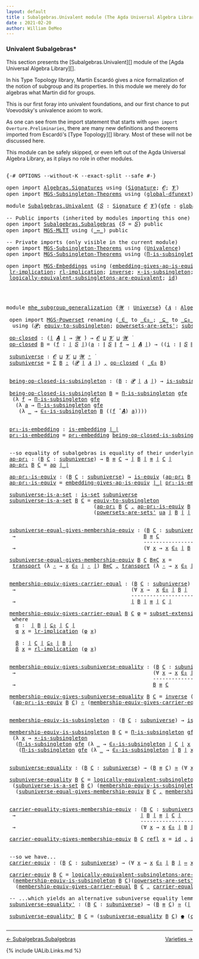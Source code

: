 ```yaml
---
layout: default
title : Subalgebras.Univalent module (The Agda Universal Algebra Library)
date : 2021-02-20
author: William DeMeo
---
```


### <a id="univalent-subalgebras">Univalent Subalgebras*</a>

This section presents the [Subalgebras.Univalent][] module of the [Agda Universal Algebra Library][].

In his Type Topology library, Martín Escardó gives a nice formalization of the notion of subgroup and its properties.  In this module we merely do for algebras what Martin did for groups.


This is our first foray into univalent foundations, and our first chance to put Voevodsky's univalence axiom to work.

As one can see from the import statement that starts with `open import Overture.Preliminaries`, there are many new definitions and theorems imported from Escardó's [Type Topology][] library.  Most of these will not be discussed here.

This module can be safely skipped, or even left out of the Agda Universal Algebra Library, as it plays no role in other modules.


<pre class="Agda">

<a id="994" class="Symbol">{-#</a> <a id="998" class="Keyword">OPTIONS</a> <a id="1006" class="Pragma">--without-K</a> <a id="1018" class="Pragma">--exact-split</a> <a id="1032" class="Pragma">--safe</a> <a id="1039" class="Symbol">#-}</a>

<a id="1044" class="Keyword">open</a> <a id="1049" class="Keyword">import</a> <a id="1056" href="Algebras.Signatures.html" class="Module">Algebras.Signatures</a> <a id="1076" class="Keyword">using</a> <a id="1082" class="Symbol">(</a><a id="1083" href="Algebras.Signatures.html#1238" class="Function">Signature</a><a id="1092" class="Symbol">;</a> <a id="1094" href="Overture.Preliminaries.html#8157" class="Generalizable">𝓞</a><a id="1095" class="Symbol">;</a> <a id="1097" href="Universes.html#262" class="Generalizable">𝓥</a><a id="1098" class="Symbol">)</a>
<a id="1100" class="Keyword">open</a> <a id="1105" class="Keyword">import</a> <a id="1112" href="MGS-Subsingleton-Theorems.html" class="Module">MGS-Subsingleton-Theorems</a> <a id="1138" class="Keyword">using</a> <a id="1144" class="Symbol">(</a><a id="1145" href="MGS-Subsingleton-Theorems.html#3468" class="Function">global-dfunext</a><a id="1159" class="Symbol">)</a>

<a id="1162" class="Keyword">module</a> <a id="1169" href="Subalgebras.Univalent.html" class="Module">Subalgebras.Univalent</a> <a id="1191" class="Symbol">{</a><a id="1192" href="Subalgebras.Univalent.html#1192" class="Bound">𝑆</a> <a id="1194" class="Symbol">:</a> <a id="1196" href="Algebras.Signatures.html#1238" class="Function">Signature</a> <a id="1206" href="Overture.Preliminaries.html#8157" class="Generalizable">𝓞</a> <a id="1208" href="Universes.html#262" class="Generalizable">𝓥</a><a id="1209" class="Symbol">}{</a><a id="1211" href="Subalgebras.Univalent.html#1211" class="Bound">gfe</a> <a id="1215" class="Symbol">:</a> <a id="1217" href="MGS-Subsingleton-Theorems.html#3468" class="Function">global-dfunext</a><a id="1231" class="Symbol">}</a> <a id="1233" class="Keyword">where</a>

<a id="1240" class="Comment">-- Public imports (inherited by modules importing this one)</a>
<a id="1300" class="Keyword">open</a> <a id="1305" class="Keyword">import</a> <a id="1312" href="Subalgebras.Subalgebras.html" class="Module">Subalgebras.Subalgebras</a> <a id="1336" class="Symbol">{</a><a id="1337" class="Argument">𝑆</a> <a id="1339" class="Symbol">=</a> <a id="1341" href="Subalgebras.Univalent.html#1192" class="Bound">𝑆</a><a id="1342" class="Symbol">}</a> <a id="1344" class="Keyword">public</a>
<a id="1351" class="Keyword">open</a> <a id="1356" class="Keyword">import</a> <a id="1363" href="MGS-MLTT.html" class="Module">MGS-MLTT</a> <a id="1372" class="Keyword">using</a> <a id="1378" class="Symbol">(</a><a id="1379" href="MGS-MLTT.html#7080" class="Function Operator">_⇔_</a><a id="1382" class="Symbol">)</a> <a id="1384" class="Keyword">public</a>

<a id="1392" class="Comment">-- Private imports (only visible in the current module)</a>
<a id="1448" class="Keyword">open</a> <a id="1453" class="Keyword">import</a> <a id="1460" href="MGS-Subsingleton-Theorems.html" class="Module">MGS-Subsingleton-Theorems</a> <a id="1486" class="Keyword">using</a> <a id="1492" class="Symbol">(</a><a id="1493" href="MGS-Subsingleton-Theorems.html#2964" class="Function">Univalence</a><a id="1503" class="Symbol">)</a>
<a id="1505" class="Keyword">open</a> <a id="1510" class="Keyword">import</a> <a id="1517" href="MGS-Subsingleton-Theorems.html" class="Module">MGS-Subsingleton-Theorems</a> <a id="1543" class="Keyword">using</a> <a id="1549" class="Symbol">(</a><a id="1550" href="MGS-Subsingleton-Theorems.html#393" class="Function">Π-is-subsingleton</a><a id="1567" class="Symbol">)</a>

<a id="1570" class="Keyword">open</a> <a id="1575" class="Keyword">import</a> <a id="1582" href="MGS-Embeddings.html" class="Module">MGS-Embeddings</a> <a id="1597" class="Keyword">using</a> <a id="1603" class="Symbol">(</a><a id="1604" href="MGS-Embeddings.html#3808" class="Function">embedding-gives-ap-is-equiv</a><a id="1631" class="Symbol">;</a> <a id="1633" href="MGS-Embeddings.html#1089" class="Function">pr₁-embedding</a><a id="1646" class="Symbol">;</a>
 <a id="1649" href="MGS-MLTT.html#7133" class="Function">lr-implication</a><a id="1663" class="Symbol">;</a> <a id="1665" href="MGS-MLTT.html#7214" class="Function">rl-implication</a><a id="1679" class="Symbol">;</a> <a id="1681" href="MGS-Equivalences.html#979" class="Function">inverse</a><a id="1688" class="Symbol">;</a> <a id="1690" href="MGS-Solved-Exercises.html#6381" class="Function">×-is-subsingleton</a><a id="1707" class="Symbol">;</a> <a id="1709" href="MGS-Equivalences.html#5035" class="Function Operator">_≃_</a><a id="1712" class="Symbol">;</a> <a id="1714" href="MGS-Equivalences.html#6164" class="Function Operator">_●_</a><a id="1717" class="Symbol">;</a>
 <a id="1720" href="MGS-Solved-Exercises.html#5136" class="Function">logically-equivalent-subsingletons-are-equivalent</a><a id="1769" class="Symbol">;</a> <a id="1771" href="MGS-MLTT.html#3744" class="Function">id</a><a id="1773" class="Symbol">)</a>




<a id="1779" class="Keyword">module</a> <a id="mhe_subgroup_generalization"></a><a id="1786" href="Subalgebras.Univalent.html#1786" class="Module Operator">mhe_subgroup_generalization</a> <a id="1814" class="Symbol">{</a><a id="1815" href="Subalgebras.Univalent.html#1815" class="Bound">𝓦</a> <a id="1817" class="Symbol">:</a> <a id="1819" href="Universes.html#205" class="Function">Universe</a><a id="1827" class="Symbol">}</a> <a id="1829" class="Symbol">{</a><a id="1830" href="Subalgebras.Univalent.html#1830" class="Bound">𝑨</a> <a id="1832" class="Symbol">:</a> <a id="1834" href="Algebras.Algebras.html#844" class="Function">Algebra</a> <a id="1842" href="Subalgebras.Univalent.html#1815" class="Bound">𝓦</a> <a id="1844" href="Subalgebras.Univalent.html#1192" class="Bound">𝑆</a><a id="1845" class="Symbol">}</a> <a id="1847" class="Symbol">(</a><a id="1848" href="Subalgebras.Univalent.html#1848" class="Bound">ua</a> <a id="1851" class="Symbol">:</a> <a id="1853" href="MGS-Subsingleton-Theorems.html#2964" class="Function">Univalence</a><a id="1863" class="Symbol">)</a> <a id="1865" class="Keyword">where</a>

 <a id="1873" class="Keyword">open</a> <a id="1878" class="Keyword">import</a> <a id="1885" href="MGS-Powerset.html" class="Module">MGS-Powerset</a> <a id="1898" class="Keyword">renaming</a> <a id="1907" class="Symbol">(</a><a id="1908" href="MGS-Powerset.html#4924" class="Function Operator">_∈_</a> <a id="1912" class="Symbol">to</a> <a id="_∈_"></a><a id="1915" href="Subalgebras.Univalent.html#1915" class="Function Operator">_∈₀_</a><a id="1919" class="Symbol">;</a> <a id="1921" href="MGS-Powerset.html#4976" class="Function Operator">_⊆_</a> <a id="1925" class="Symbol">to</a> <a id="_⊆_"></a><a id="1928" href="Subalgebras.Univalent.html#1928" class="Function Operator">_⊆₀_</a><a id="1932" class="Symbol">;</a> <a id="1934" href="MGS-Powerset.html#5040" class="Function">∈-is-subsingleton</a> <a id="1952" class="Symbol">to</a> <a id="∈-is-subsingleton"></a><a id="1955" href="Subalgebras.Univalent.html#1955" class="Function">∈₀-is-subsingleton</a><a id="1973" class="Symbol">)</a>
  <a id="1977" class="Keyword">using</a> <a id="1983" class="Symbol">(</a><a id="1984" href="MGS-Powerset.html#4551" class="Function">𝓟</a><a id="1985" class="Symbol">;</a> <a id="1987" href="MGS-Solved-Exercises.html#1652" class="Function">equiv-to-subsingleton</a><a id="2008" class="Symbol">;</a> <a id="2010" href="MGS-Powerset.html#4586" class="Function">powersets-are-sets&#39;</a><a id="2029" class="Symbol">;</a> <a id="2031" href="MGS-Powerset.html#6079" class="Function">subset-extensionality&#39;</a><a id="2053" class="Symbol">;</a> <a id="2055" href="MGS-Powerset.html#382" class="Function">propext</a><a id="2062" class="Symbol">;</a> <a id="2064" href="MGS-Powerset.html#2957" class="Function Operator">_holds</a><a id="2070" class="Symbol">;</a> <a id="2072" href="MGS-Powerset.html#2893" class="Function">Ω</a><a id="2073" class="Symbol">)</a>

 <a id="mhe_subgroup_generalization.op-closed"></a><a id="2077" href="Subalgebras.Univalent.html#2077" class="Function">op-closed</a> <a id="2087" class="Symbol">:</a> <a id="2089" class="Symbol">(</a><a id="2090" href="Overture.Preliminaries.html#13759" class="Function Operator">∣</a> <a id="2092" href="Subalgebras.Univalent.html#1830" class="Bound">𝑨</a> <a id="2094" href="Overture.Preliminaries.html#13759" class="Function Operator">∣</a> <a id="2096" class="Symbol">→</a> <a id="2098" href="Subalgebras.Univalent.html#1815" class="Bound">𝓦</a> <a id="2100" href="Universes.html#403" class="Function Operator">̇</a><a id="2101" class="Symbol">)</a> <a id="2103" class="Symbol">→</a> <a id="2105" href="Subalgebras.Univalent.html#1206" class="Bound">𝓞</a> <a id="2107" href="Agda.Primitive.html#636" class="Function Operator">⊔</a> <a id="2109" href="Subalgebras.Univalent.html#1208" class="Bound">𝓥</a> <a id="2111" href="Agda.Primitive.html#636" class="Function Operator">⊔</a> <a id="2113" href="Subalgebras.Univalent.html#1815" class="Bound">𝓦</a> <a id="2115" href="Universes.html#403" class="Function Operator">̇</a>
 <a id="2118" href="Subalgebras.Univalent.html#2077" class="Function">op-closed</a> <a id="2128" href="Subalgebras.Univalent.html#2128" class="Bound">B</a> <a id="2130" class="Symbol">=</a> <a id="2132" class="Symbol">(</a><a id="2133" href="Subalgebras.Univalent.html#2133" class="Bound">f</a> <a id="2135" class="Symbol">:</a> <a id="2137" href="Overture.Preliminaries.html#13759" class="Function Operator">∣</a> <a id="2139" href="Subalgebras.Univalent.html#1192" class="Bound">𝑆</a> <a id="2141" href="Overture.Preliminaries.html#13759" class="Function Operator">∣</a><a id="2142" class="Symbol">)(</a><a id="2144" href="Subalgebras.Univalent.html#2144" class="Bound">a</a> <a id="2146" class="Symbol">:</a> <a id="2148" href="Overture.Preliminaries.html#13811" class="Function Operator">∥</a> <a id="2150" href="Subalgebras.Univalent.html#1192" class="Bound">𝑆</a> <a id="2152" href="Overture.Preliminaries.html#13811" class="Function Operator">∥</a> <a id="2154" href="Subalgebras.Univalent.html#2133" class="Bound">f</a> <a id="2156" class="Symbol">→</a> <a id="2158" href="Overture.Preliminaries.html#13759" class="Function Operator">∣</a> <a id="2160" href="Subalgebras.Univalent.html#1830" class="Bound">𝑨</a> <a id="2162" href="Overture.Preliminaries.html#13759" class="Function Operator">∣</a><a id="2163" class="Symbol">)</a> <a id="2165" class="Symbol">→</a> <a id="2167" class="Symbol">((</a><a id="2169" href="Subalgebras.Univalent.html#2169" class="Bound">i</a> <a id="2171" class="Symbol">:</a> <a id="2173" href="Overture.Preliminaries.html#13811" class="Function Operator">∥</a> <a id="2175" href="Subalgebras.Univalent.html#1192" class="Bound">𝑆</a> <a id="2177" href="Overture.Preliminaries.html#13811" class="Function Operator">∥</a> <a id="2179" href="Subalgebras.Univalent.html#2133" class="Bound">f</a><a id="2180" class="Symbol">)</a> <a id="2182" class="Symbol">→</a> <a id="2184" href="Subalgebras.Univalent.html#2128" class="Bound">B</a> <a id="2186" class="Symbol">(</a><a id="2187" href="Subalgebras.Univalent.html#2144" class="Bound">a</a> <a id="2189" href="Subalgebras.Univalent.html#2169" class="Bound">i</a><a id="2190" class="Symbol">))</a> <a id="2193" class="Symbol">→</a> <a id="2195" href="Subalgebras.Univalent.html#2128" class="Bound">B</a> <a id="2197" class="Symbol">((</a><a id="2199" href="Subalgebras.Univalent.html#2133" class="Bound">f</a> <a id="2201" href="Algebras.Algebras.html#3080" class="Function Operator">̂</a> <a id="2203" href="Subalgebras.Univalent.html#1830" class="Bound">𝑨</a><a id="2204" class="Symbol">)</a> <a id="2206" href="Subalgebras.Univalent.html#2144" class="Bound">a</a><a id="2207" class="Symbol">)</a>

 <a id="mhe_subgroup_generalization.subuniverse"></a><a id="2211" href="Subalgebras.Univalent.html#2211" class="Function">subuniverse</a> <a id="2223" class="Symbol">:</a> <a id="2225" href="Subalgebras.Univalent.html#1206" class="Bound">𝓞</a> <a id="2227" href="Agda.Primitive.html#636" class="Function Operator">⊔</a> <a id="2229" href="Subalgebras.Univalent.html#1208" class="Bound">𝓥</a> <a id="2231" href="Agda.Primitive.html#636" class="Function Operator">⊔</a> <a id="2233" href="Subalgebras.Univalent.html#1815" class="Bound">𝓦</a> <a id="2235" href="Universes.html#181" class="Function Operator">⁺</a> <a id="2237" href="Universes.html#403" class="Function Operator">̇</a>
 <a id="2240" href="Subalgebras.Univalent.html#2211" class="Function">subuniverse</a> <a id="2252" class="Symbol">=</a> <a id="2254" href="MGS-MLTT.html#3074" class="Function">Σ</a> <a id="2256" href="Subalgebras.Univalent.html#2256" class="Bound">B</a> <a id="2258" href="MGS-MLTT.html#3074" class="Function">꞉</a> <a id="2260" class="Symbol">(</a><a id="2261" href="MGS-Powerset.html#4551" class="Function">𝓟</a> <a id="2263" href="Overture.Preliminaries.html#13759" class="Function Operator">∣</a> <a id="2265" href="Subalgebras.Univalent.html#1830" class="Bound">𝑨</a> <a id="2267" href="Overture.Preliminaries.html#13759" class="Function Operator">∣</a><a id="2268" class="Symbol">)</a> <a id="2270" href="MGS-MLTT.html#3074" class="Function">,</a> <a id="2272" href="Subalgebras.Univalent.html#2077" class="Function">op-closed</a> <a id="2282" class="Symbol">(</a> <a id="2284" href="Subalgebras.Univalent.html#1915" class="Function Operator">_∈₀</a> <a id="2288" href="Subalgebras.Univalent.html#2256" class="Bound">B</a><a id="2289" class="Symbol">)</a>


 <a id="mhe_subgroup_generalization.being-op-closed-is-subsingleton"></a><a id="2294" href="Subalgebras.Univalent.html#2294" class="Function">being-op-closed-is-subsingleton</a> <a id="2326" class="Symbol">:</a> <a id="2328" class="Symbol">(</a><a id="2329" href="Subalgebras.Univalent.html#2329" class="Bound">B</a> <a id="2331" class="Symbol">:</a> <a id="2333" href="MGS-Powerset.html#4551" class="Function">𝓟</a> <a id="2335" href="Overture.Preliminaries.html#13759" class="Function Operator">∣</a> <a id="2337" href="Subalgebras.Univalent.html#1830" class="Bound">𝑨</a> <a id="2339" href="Overture.Preliminaries.html#13759" class="Function Operator">∣</a><a id="2340" class="Symbol">)</a> <a id="2342" class="Symbol">→</a> <a id="2344" href="MGS-Basic-UF.html#743" class="Function">is-subsingleton</a> <a id="2360" class="Symbol">(</a><a id="2361" href="Subalgebras.Univalent.html#2077" class="Function">op-closed</a> <a id="2371" class="Symbol">(</a> <a id="2373" href="Subalgebras.Univalent.html#1915" class="Function Operator">_∈₀</a> <a id="2377" href="Subalgebras.Univalent.html#2329" class="Bound">B</a> <a id="2379" class="Symbol">))</a>

 <a id="2384" href="Subalgebras.Univalent.html#2294" class="Function">being-op-closed-is-subsingleton</a> <a id="2416" href="Subalgebras.Univalent.html#2416" class="Bound">B</a> <a id="2418" class="Symbol">=</a> <a id="2420" href="MGS-Subsingleton-Theorems.html#393" class="Function">Π-is-subsingleton</a> <a id="2438" href="Subalgebras.Univalent.html#1211" class="Bound">gfe</a>
  <a id="2444" class="Symbol">(λ</a> <a id="2447" href="Subalgebras.Univalent.html#2447" class="Bound">f</a> <a id="2449" class="Symbol">→</a> <a id="2451" href="MGS-Subsingleton-Theorems.html#393" class="Function">Π-is-subsingleton</a> <a id="2469" href="Subalgebras.Univalent.html#1211" class="Bound">gfe</a>
   <a id="2476" class="Symbol">(λ</a> <a id="2479" href="Subalgebras.Univalent.html#2479" class="Bound">a</a> <a id="2481" class="Symbol">→</a> <a id="2483" href="MGS-Subsingleton-Theorems.html#393" class="Function">Π-is-subsingleton</a> <a id="2501" href="Subalgebras.Univalent.html#1211" class="Bound">gfe</a>
    <a id="2509" class="Symbol">(λ</a> <a id="2512" href="Subalgebras.Univalent.html#2512" class="Bound">_</a> <a id="2514" class="Symbol">→</a> <a id="2516" href="Subalgebras.Univalent.html#1955" class="Function">∈₀-is-subsingleton</a> <a id="2535" href="Subalgebras.Univalent.html#2416" class="Bound">B</a> <a id="2537" class="Symbol">((</a><a id="2539" href="Subalgebras.Univalent.html#2447" class="Bound">f</a> <a id="2541" href="Algebras.Algebras.html#3080" class="Function Operator">̂</a> <a id="2543" href="Subalgebras.Univalent.html#1830" class="Bound">𝑨</a><a id="2544" class="Symbol">)</a> <a id="2546" href="Subalgebras.Univalent.html#2479" class="Bound">a</a><a id="2547" class="Symbol">))))</a>


 <a id="mhe_subgroup_generalization.pr₁-is-embedding"></a><a id="2555" href="Subalgebras.Univalent.html#2555" class="Function">pr₁-is-embedding</a> <a id="2572" class="Symbol">:</a> <a id="2574" href="MGS-Embeddings.html#384" class="Function">is-embedding</a> <a id="2587" href="Overture.Preliminaries.html#13759" class="Function Operator">∣_∣</a>
 <a id="2592" href="Subalgebras.Univalent.html#2555" class="Function">pr₁-is-embedding</a> <a id="2609" class="Symbol">=</a> <a id="2611" href="MGS-Embeddings.html#1089" class="Function">pr₁-embedding</a> <a id="2625" href="Subalgebras.Univalent.html#2294" class="Function">being-op-closed-is-subsingleton</a>


 <a id="2660" class="Comment">--so equality of subalgebras is equality of their underlying subsets in the powerset:</a>
 <a id="mhe_subgroup_generalization.ap-pr₁"></a><a id="2747" href="Subalgebras.Univalent.html#2747" class="Function">ap-pr₁</a> <a id="2754" class="Symbol">:</a> <a id="2756" class="Symbol">(</a><a id="2757" href="Subalgebras.Univalent.html#2757" class="Bound">B</a> <a id="2759" href="Subalgebras.Univalent.html#2759" class="Bound">C</a> <a id="2761" class="Symbol">:</a> <a id="2763" href="Subalgebras.Univalent.html#2211" class="Function">subuniverse</a><a id="2774" class="Symbol">)</a> <a id="2776" class="Symbol">→</a> <a id="2778" href="Subalgebras.Univalent.html#2757" class="Bound">B</a> <a id="2780" href="MGS-MLTT.html#4207" class="Datatype Operator">≡</a> <a id="2782" href="Subalgebras.Univalent.html#2759" class="Bound">C</a> <a id="2784" class="Symbol">→</a> <a id="2786" href="Overture.Preliminaries.html#13759" class="Function Operator">∣</a> <a id="2788" href="Subalgebras.Univalent.html#2757" class="Bound">B</a> <a id="2790" href="Overture.Preliminaries.html#13759" class="Function Operator">∣</a> <a id="2792" href="MGS-MLTT.html#4207" class="Datatype Operator">≡</a> <a id="2794" href="Overture.Preliminaries.html#13759" class="Function Operator">∣</a> <a id="2796" href="Subalgebras.Univalent.html#2759" class="Bound">C</a> <a id="2798" href="Overture.Preliminaries.html#13759" class="Function Operator">∣</a>
 <a id="2801" href="Subalgebras.Univalent.html#2747" class="Function">ap-pr₁</a> <a id="2808" href="Subalgebras.Univalent.html#2808" class="Bound">B</a> <a id="2810" href="Subalgebras.Univalent.html#2810" class="Bound">C</a> <a id="2812" class="Symbol">=</a> <a id="2814" href="MGS-MLTT.html#6613" class="Function">ap</a> <a id="2817" href="Overture.Preliminaries.html#13759" class="Function Operator">∣_∣</a>

 <a id="mhe_subgroup_generalization.ap-pr₁-is-equiv"></a><a id="2823" href="Subalgebras.Univalent.html#2823" class="Function">ap-pr₁-is-equiv</a> <a id="2839" class="Symbol">:</a> <a id="2841" class="Symbol">(</a><a id="2842" href="Subalgebras.Univalent.html#2842" class="Bound">B</a> <a id="2844" href="Subalgebras.Univalent.html#2844" class="Bound">C</a> <a id="2846" class="Symbol">:</a> <a id="2848" href="Subalgebras.Univalent.html#2211" class="Function">subuniverse</a><a id="2859" class="Symbol">)</a> <a id="2861" class="Symbol">→</a> <a id="2863" href="MGS-Equivalences.html#868" class="Function">is-equiv</a> <a id="2872" class="Symbol">(</a><a id="2873" href="Subalgebras.Univalent.html#2747" class="Function">ap-pr₁</a> <a id="2880" href="Subalgebras.Univalent.html#2842" class="Bound">B</a> <a id="2882" href="Subalgebras.Univalent.html#2844" class="Bound">C</a><a id="2883" class="Symbol">)</a>
 <a id="2886" href="Subalgebras.Univalent.html#2823" class="Function">ap-pr₁-is-equiv</a> <a id="2902" class="Symbol">=</a> <a id="2904" href="MGS-Embeddings.html#3808" class="Function">embedding-gives-ap-is-equiv</a> <a id="2932" href="Overture.Preliminaries.html#13759" class="Function Operator">∣_∣</a> <a id="2936" href="Subalgebras.Univalent.html#2555" class="Function">pr₁-is-embedding</a>

 <a id="mhe_subgroup_generalization.subuniverse-is-a-set"></a><a id="2955" href="Subalgebras.Univalent.html#2955" class="Function">subuniverse-is-a-set</a> <a id="2976" class="Symbol">:</a> <a id="2978" href="MGS-Basic-UF.html#1929" class="Function">is-set</a> <a id="2985" href="Subalgebras.Univalent.html#2211" class="Function">subuniverse</a>
 <a id="2998" href="Subalgebras.Univalent.html#2955" class="Function">subuniverse-is-a-set</a> <a id="3019" href="Subalgebras.Univalent.html#3019" class="Bound">B</a> <a id="3021" href="Subalgebras.Univalent.html#3021" class="Bound">C</a> <a id="3023" class="Symbol">=</a> <a id="3025" href="MGS-Solved-Exercises.html#1652" class="Function">equiv-to-subsingleton</a>
                            <a id="3075" class="Symbol">(</a><a id="3076" href="Subalgebras.Univalent.html#2747" class="Function">ap-pr₁</a> <a id="3083" href="Subalgebras.Univalent.html#3019" class="Bound">B</a> <a id="3085" href="Subalgebras.Univalent.html#3021" class="Bound">C</a> <a id="3087" href="MGS-MLTT.html#2929" class="InductiveConstructor Operator">,</a> <a id="3089" href="Subalgebras.Univalent.html#2823" class="Function">ap-pr₁-is-equiv</a> <a id="3105" href="Subalgebras.Univalent.html#3019" class="Bound">B</a> <a id="3107" href="Subalgebras.Univalent.html#3021" class="Bound">C</a><a id="3108" class="Symbol">)</a>
                            <a id="3138" class="Symbol">(</a><a id="3139" href="MGS-Powerset.html#4586" class="Function">powersets-are-sets&#39;</a> <a id="3159" href="Subalgebras.Univalent.html#1848" class="Bound">ua</a> <a id="3162" href="Overture.Preliminaries.html#13759" class="Function Operator">∣</a> <a id="3164" href="Subalgebras.Univalent.html#3019" class="Bound">B</a> <a id="3166" href="Overture.Preliminaries.html#13759" class="Function Operator">∣</a> <a id="3168" href="Overture.Preliminaries.html#13759" class="Function Operator">∣</a> <a id="3170" href="Subalgebras.Univalent.html#3021" class="Bound">C</a> <a id="3172" href="Overture.Preliminaries.html#13759" class="Function Operator">∣</a><a id="3173" class="Symbol">)</a>


 <a id="mhe_subgroup_generalization.subuniverse-equal-gives-membership-equiv"></a><a id="3178" href="Subalgebras.Univalent.html#3178" class="Function">subuniverse-equal-gives-membership-equiv</a> <a id="3219" class="Symbol">:</a> <a id="3221" class="Symbol">(</a><a id="3222" href="Subalgebras.Univalent.html#3222" class="Bound">B</a> <a id="3224" href="Subalgebras.Univalent.html#3224" class="Bound">C</a> <a id="3226" class="Symbol">:</a> <a id="3228" href="Subalgebras.Univalent.html#2211" class="Function">subuniverse</a><a id="3239" class="Symbol">)</a>
  <a id="3243" class="Symbol">→</a>                                         <a id="3285" href="Subalgebras.Univalent.html#3222" class="Bound">B</a> <a id="3287" href="MGS-MLTT.html#4207" class="Datatype Operator">≡</a> <a id="3289" href="Subalgebras.Univalent.html#3224" class="Bound">C</a>
                                            <a id="3335" class="Comment">---------------------</a>
  <a id="3359" class="Symbol">→</a>                                         <a id="3401" class="Symbol">(∀</a> <a id="3404" href="Subalgebras.Univalent.html#3404" class="Bound">x</a> <a id="3406" class="Symbol">→</a> <a id="3408" href="Subalgebras.Univalent.html#3404" class="Bound">x</a> <a id="3410" href="Subalgebras.Univalent.html#1915" class="Function Operator">∈₀</a> <a id="3413" href="Overture.Preliminaries.html#13759" class="Function Operator">∣</a> <a id="3415" href="Subalgebras.Univalent.html#3222" class="Bound">B</a> <a id="3417" href="Overture.Preliminaries.html#13759" class="Function Operator">∣</a> <a id="3419" href="MGS-MLTT.html#7080" class="Function Operator">⇔</a> <a id="3421" href="Subalgebras.Univalent.html#3404" class="Bound">x</a> <a id="3423" href="Subalgebras.Univalent.html#1915" class="Function Operator">∈₀</a> <a id="3426" href="Overture.Preliminaries.html#13759" class="Function Operator">∣</a> <a id="3428" href="Subalgebras.Univalent.html#3224" class="Bound">C</a> <a id="3430" href="Overture.Preliminaries.html#13759" class="Function Operator">∣</a><a id="3431" class="Symbol">)</a>

 <a id="3435" href="Subalgebras.Univalent.html#3178" class="Function">subuniverse-equal-gives-membership-equiv</a> <a id="3476" href="Subalgebras.Univalent.html#3476" class="Bound">B</a> <a id="3478" href="Subalgebras.Univalent.html#3478" class="Bound">C</a> <a id="3480" href="Subalgebras.Univalent.html#3480" class="Bound">B≡C</a> <a id="3484" href="Subalgebras.Univalent.html#3484" class="Bound">x</a> <a id="3486" class="Symbol">=</a>
  <a id="3490" href="MGS-MLTT.html#4946" class="Function">transport</a> <a id="3500" class="Symbol">(λ</a> <a id="3503" href="Subalgebras.Univalent.html#3503" class="Bound">-</a> <a id="3505" class="Symbol">→</a> <a id="3507" href="Subalgebras.Univalent.html#3484" class="Bound">x</a> <a id="3509" href="Subalgebras.Univalent.html#1915" class="Function Operator">∈₀</a> <a id="3512" href="Overture.Preliminaries.html#13759" class="Function Operator">∣</a> <a id="3514" href="Subalgebras.Univalent.html#3503" class="Bound">-</a> <a id="3516" href="Overture.Preliminaries.html#13759" class="Function Operator">∣</a><a id="3517" class="Symbol">)</a> <a id="3519" href="Subalgebras.Univalent.html#3480" class="Bound">B≡C</a> <a id="3523" href="MGS-MLTT.html#2929" class="InductiveConstructor Operator">,</a> <a id="3525" href="MGS-MLTT.html#4946" class="Function">transport</a> <a id="3535" class="Symbol">(λ</a> <a id="3538" href="Subalgebras.Univalent.html#3538" class="Bound">-</a> <a id="3540" class="Symbol">→</a> <a id="3542" href="Subalgebras.Univalent.html#3484" class="Bound">x</a> <a id="3544" href="Subalgebras.Univalent.html#1915" class="Function Operator">∈₀</a> <a id="3547" href="Overture.Preliminaries.html#13759" class="Function Operator">∣</a> <a id="3549" href="Subalgebras.Univalent.html#3538" class="Bound">-</a> <a id="3551" href="Overture.Preliminaries.html#13759" class="Function Operator">∣</a> <a id="3553" class="Symbol">)</a> <a id="3555" class="Symbol">(</a> <a id="3557" href="Subalgebras.Univalent.html#3480" class="Bound">B≡C</a> <a id="3561" href="MGS-MLTT.html#6125" class="Function Operator">⁻¹</a> <a id="3564" class="Symbol">)</a>


 <a id="mhe_subgroup_generalization.membership-equiv-gives-carrier-equal"></a><a id="3569" href="Subalgebras.Univalent.html#3569" class="Function">membership-equiv-gives-carrier-equal</a> <a id="3606" class="Symbol">:</a> <a id="3608" class="Symbol">(</a><a id="3609" href="Subalgebras.Univalent.html#3609" class="Bound">B</a> <a id="3611" href="Subalgebras.Univalent.html#3611" class="Bound">C</a> <a id="3613" class="Symbol">:</a> <a id="3615" href="Subalgebras.Univalent.html#2211" class="Function">subuniverse</a><a id="3626" class="Symbol">)</a>
  <a id="3630" class="Symbol">→</a>                                     <a id="3668" class="Symbol">(∀</a> <a id="3671" href="Subalgebras.Univalent.html#3671" class="Bound">x</a> <a id="3673" class="Symbol">→</a>  <a id="3676" href="Subalgebras.Univalent.html#3671" class="Bound">x</a> <a id="3678" href="Subalgebras.Univalent.html#1915" class="Function Operator">∈₀</a> <a id="3681" href="Overture.Preliminaries.html#13759" class="Function Operator">∣</a> <a id="3683" href="Subalgebras.Univalent.html#3609" class="Bound">B</a> <a id="3685" href="Overture.Preliminaries.html#13759" class="Function Operator">∣</a>  <a id="3688" href="MGS-MLTT.html#7080" class="Function Operator">⇔</a>  <a id="3691" href="Subalgebras.Univalent.html#3671" class="Bound">x</a> <a id="3693" href="Subalgebras.Univalent.html#1915" class="Function Operator">∈₀</a> <a id="3696" href="Overture.Preliminaries.html#13759" class="Function Operator">∣</a> <a id="3698" href="Subalgebras.Univalent.html#3611" class="Bound">C</a> <a id="3700" href="Overture.Preliminaries.html#13759" class="Function Operator">∣</a><a id="3701" class="Symbol">)</a>
                                        <a id="3743" class="Comment">--------------------------------</a>
  <a id="3778" class="Symbol">→</a>                                     <a id="3816" href="Overture.Preliminaries.html#13759" class="Function Operator">∣</a> <a id="3818" href="Subalgebras.Univalent.html#3609" class="Bound">B</a> <a id="3820" href="Overture.Preliminaries.html#13759" class="Function Operator">∣</a> <a id="3822" href="MGS-MLTT.html#4207" class="Datatype Operator">≡</a> <a id="3824" href="Overture.Preliminaries.html#13759" class="Function Operator">∣</a> <a id="3826" href="Subalgebras.Univalent.html#3611" class="Bound">C</a> <a id="3828" href="Overture.Preliminaries.html#13759" class="Function Operator">∣</a>

 <a id="3832" href="Subalgebras.Univalent.html#3569" class="Function">membership-equiv-gives-carrier-equal</a> <a id="3869" href="Subalgebras.Univalent.html#3869" class="Bound">B</a> <a id="3871" href="Subalgebras.Univalent.html#3871" class="Bound">C</a> <a id="3873" href="Subalgebras.Univalent.html#3873" class="Bound">φ</a> <a id="3875" class="Symbol">=</a> <a id="3877" href="MGS-Powerset.html#6079" class="Function">subset-extensionality&#39;</a> <a id="3900" href="Subalgebras.Univalent.html#1848" class="Bound">ua</a> <a id="3903" href="Subalgebras.Univalent.html#3918" class="Function">α</a> <a id="3905" href="Subalgebras.Univalent.html#3972" class="Function">β</a>
  <a id="3909" class="Keyword">where</a>
   <a id="3918" href="Subalgebras.Univalent.html#3918" class="Function">α</a> <a id="3920" class="Symbol">:</a>  <a id="3923" href="Overture.Preliminaries.html#13759" class="Function Operator">∣</a> <a id="3925" href="Subalgebras.Univalent.html#3869" class="Bound">B</a> <a id="3927" href="Overture.Preliminaries.html#13759" class="Function Operator">∣</a> <a id="3929" href="Subalgebras.Univalent.html#1928" class="Function Operator">⊆₀</a> <a id="3932" href="Overture.Preliminaries.html#13759" class="Function Operator">∣</a> <a id="3934" href="Subalgebras.Univalent.html#3871" class="Bound">C</a> <a id="3936" href="Overture.Preliminaries.html#13759" class="Function Operator">∣</a>
   <a id="3941" href="Subalgebras.Univalent.html#3918" class="Function">α</a> <a id="3943" href="Subalgebras.Univalent.html#3943" class="Bound">x</a> <a id="3945" class="Symbol">=</a> <a id="3947" href="MGS-MLTT.html#7133" class="Function">lr-implication</a> <a id="3962" class="Symbol">(</a><a id="3963" href="Subalgebras.Univalent.html#3873" class="Bound">φ</a> <a id="3965" href="Subalgebras.Univalent.html#3943" class="Bound">x</a><a id="3966" class="Symbol">)</a>

   <a id="3972" href="Subalgebras.Univalent.html#3972" class="Function">β</a> <a id="3974" class="Symbol">:</a> <a id="3976" href="Overture.Preliminaries.html#13759" class="Function Operator">∣</a> <a id="3978" href="Subalgebras.Univalent.html#3871" class="Bound">C</a> <a id="3980" href="Overture.Preliminaries.html#13759" class="Function Operator">∣</a> <a id="3982" href="Subalgebras.Univalent.html#1928" class="Function Operator">⊆₀</a> <a id="3985" href="Overture.Preliminaries.html#13759" class="Function Operator">∣</a> <a id="3987" href="Subalgebras.Univalent.html#3869" class="Bound">B</a> <a id="3989" href="Overture.Preliminaries.html#13759" class="Function Operator">∣</a>
   <a id="3994" href="Subalgebras.Univalent.html#3972" class="Function">β</a> <a id="3996" href="Subalgebras.Univalent.html#3996" class="Bound">x</a> <a id="3998" class="Symbol">=</a> <a id="4000" href="MGS-MLTT.html#7214" class="Function">rl-implication</a> <a id="4015" class="Symbol">(</a><a id="4016" href="Subalgebras.Univalent.html#3873" class="Bound">φ</a> <a id="4018" href="Subalgebras.Univalent.html#3996" class="Bound">x</a><a id="4019" class="Symbol">)</a>


 <a id="mhe_subgroup_generalization.membership-equiv-gives-subuniverse-equality"></a><a id="4024" href="Subalgebras.Univalent.html#4024" class="Function">membership-equiv-gives-subuniverse-equality</a> <a id="4068" class="Symbol">:</a> <a id="4070" class="Symbol">(</a><a id="4071" href="Subalgebras.Univalent.html#4071" class="Bound">B</a> <a id="4073" href="Subalgebras.Univalent.html#4073" class="Bound">C</a> <a id="4075" class="Symbol">:</a> <a id="4077" href="Subalgebras.Univalent.html#2211" class="Function">subuniverse</a><a id="4088" class="Symbol">)</a>
  <a id="4092" class="Symbol">→</a>                                            <a id="4137" class="Symbol">(∀</a> <a id="4140" href="Subalgebras.Univalent.html#4140" class="Bound">x</a> <a id="4142" class="Symbol">→</a> <a id="4144" href="Subalgebras.Univalent.html#4140" class="Bound">x</a> <a id="4146" href="Subalgebras.Univalent.html#1915" class="Function Operator">∈₀</a> <a id="4149" href="Overture.Preliminaries.html#13759" class="Function Operator">∣</a> <a id="4151" href="Subalgebras.Univalent.html#4071" class="Bound">B</a> <a id="4153" href="Overture.Preliminaries.html#13759" class="Function Operator">∣</a> <a id="4155" href="MGS-MLTT.html#7080" class="Function Operator">⇔</a> <a id="4157" href="Subalgebras.Univalent.html#4140" class="Bound">x</a> <a id="4159" href="Subalgebras.Univalent.html#1915" class="Function Operator">∈₀</a> <a id="4162" href="Overture.Preliminaries.html#13759" class="Function Operator">∣</a> <a id="4164" href="Subalgebras.Univalent.html#4073" class="Bound">C</a> <a id="4166" href="Overture.Preliminaries.html#13759" class="Function Operator">∣</a><a id="4167" class="Symbol">)</a>
                                               <a id="4216" class="Comment">-----------------------------</a>
  <a id="4248" class="Symbol">→</a>                                            <a id="4293" href="Subalgebras.Univalent.html#4071" class="Bound">B</a> <a id="4295" href="MGS-MLTT.html#4207" class="Datatype Operator">≡</a> <a id="4297" href="Subalgebras.Univalent.html#4073" class="Bound">C</a>

 <a id="4301" href="Subalgebras.Univalent.html#4024" class="Function">membership-equiv-gives-subuniverse-equality</a> <a id="4345" href="Subalgebras.Univalent.html#4345" class="Bound">B</a> <a id="4347" href="Subalgebras.Univalent.html#4347" class="Bound">C</a> <a id="4349" class="Symbol">=</a> <a id="4351" href="MGS-Equivalences.html#979" class="Function">inverse</a> <a id="4359" class="Symbol">(</a><a id="4360" href="Subalgebras.Univalent.html#2747" class="Function">ap-pr₁</a> <a id="4367" href="Subalgebras.Univalent.html#4345" class="Bound">B</a> <a id="4369" href="Subalgebras.Univalent.html#4347" class="Bound">C</a><a id="4370" class="Symbol">)</a>
  <a id="4374" class="Symbol">(</a><a id="4375" href="Subalgebras.Univalent.html#2823" class="Function">ap-pr₁-is-equiv</a> <a id="4391" href="Subalgebras.Univalent.html#4345" class="Bound">B</a> <a id="4393" href="Subalgebras.Univalent.html#4347" class="Bound">C</a><a id="4394" class="Symbol">)</a> <a id="4396" href="MGS-MLTT.html#3813" class="Function Operator">∘</a> <a id="4398" class="Symbol">(</a><a id="4399" href="Subalgebras.Univalent.html#3569" class="Function">membership-equiv-gives-carrier-equal</a> <a id="4436" href="Subalgebras.Univalent.html#4345" class="Bound">B</a> <a id="4438" href="Subalgebras.Univalent.html#4347" class="Bound">C</a><a id="4439" class="Symbol">)</a>


 <a id="mhe_subgroup_generalization.membership-equiv-is-subsingleton"></a><a id="4444" href="Subalgebras.Univalent.html#4444" class="Function">membership-equiv-is-subsingleton</a> <a id="4477" class="Symbol">:</a> <a id="4479" class="Symbol">(</a><a id="4480" href="Subalgebras.Univalent.html#4480" class="Bound">B</a> <a id="4482" href="Subalgebras.Univalent.html#4482" class="Bound">C</a> <a id="4484" class="Symbol">:</a> <a id="4486" href="Subalgebras.Univalent.html#2211" class="Function">subuniverse</a><a id="4497" class="Symbol">)</a> <a id="4499" class="Symbol">→</a> <a id="4501" href="MGS-Basic-UF.html#743" class="Function">is-subsingleton</a> <a id="4517" class="Symbol">(∀</a> <a id="4520" href="Subalgebras.Univalent.html#4520" class="Bound">x</a> <a id="4522" class="Symbol">→</a> <a id="4524" href="Subalgebras.Univalent.html#4520" class="Bound">x</a> <a id="4526" href="Subalgebras.Univalent.html#1915" class="Function Operator">∈₀</a> <a id="4529" href="Overture.Preliminaries.html#13759" class="Function Operator">∣</a> <a id="4531" href="Subalgebras.Univalent.html#4480" class="Bound">B</a> <a id="4533" href="Overture.Preliminaries.html#13759" class="Function Operator">∣</a> <a id="4535" href="MGS-MLTT.html#7080" class="Function Operator">⇔</a> <a id="4537" href="Subalgebras.Univalent.html#4520" class="Bound">x</a> <a id="4539" href="Subalgebras.Univalent.html#1915" class="Function Operator">∈₀</a> <a id="4542" href="Overture.Preliminaries.html#13759" class="Function Operator">∣</a> <a id="4544" href="Subalgebras.Univalent.html#4482" class="Bound">C</a> <a id="4546" href="Overture.Preliminaries.html#13759" class="Function Operator">∣</a><a id="4547" class="Symbol">)</a>

 <a id="4551" href="Subalgebras.Univalent.html#4444" class="Function">membership-equiv-is-subsingleton</a> <a id="4584" href="Subalgebras.Univalent.html#4584" class="Bound">B</a> <a id="4586" href="Subalgebras.Univalent.html#4586" class="Bound">C</a> <a id="4588" class="Symbol">=</a> <a id="4590" href="MGS-Subsingleton-Theorems.html#393" class="Function">Π-is-subsingleton</a> <a id="4608" href="Subalgebras.Univalent.html#1211" class="Bound">gfe</a>
  <a id="4614" class="Symbol">(λ</a> <a id="4617" href="Subalgebras.Univalent.html#4617" class="Bound">x</a> <a id="4619" class="Symbol">→</a> <a id="4621" href="MGS-Solved-Exercises.html#6381" class="Function">×-is-subsingleton</a>
   <a id="4642" class="Symbol">(</a><a id="4643" href="MGS-Subsingleton-Theorems.html#393" class="Function">Π-is-subsingleton</a> <a id="4661" href="Subalgebras.Univalent.html#1211" class="Bound">gfe</a> <a id="4665" class="Symbol">(λ</a> <a id="4668" href="Subalgebras.Univalent.html#4668" class="Bound">_</a> <a id="4670" class="Symbol">→</a> <a id="4672" href="Subalgebras.Univalent.html#1955" class="Function">∈₀-is-subsingleton</a> <a id="4691" href="Overture.Preliminaries.html#13759" class="Function Operator">∣</a> <a id="4693" href="Subalgebras.Univalent.html#4586" class="Bound">C</a> <a id="4695" href="Overture.Preliminaries.html#13759" class="Function Operator">∣</a> <a id="4697" href="Subalgebras.Univalent.html#4617" class="Bound">x</a> <a id="4699" class="Symbol">))</a>
    <a id="4706" class="Symbol">(</a><a id="4707" href="MGS-Subsingleton-Theorems.html#393" class="Function">Π-is-subsingleton</a> <a id="4725" href="Subalgebras.Univalent.html#1211" class="Bound">gfe</a> <a id="4729" class="Symbol">(λ</a> <a id="4732" href="Subalgebras.Univalent.html#4732" class="Bound">_</a> <a id="4734" class="Symbol">→</a> <a id="4736" href="Subalgebras.Univalent.html#1955" class="Function">∈₀-is-subsingleton</a> <a id="4755" href="Overture.Preliminaries.html#13759" class="Function Operator">∣</a> <a id="4757" href="Subalgebras.Univalent.html#4584" class="Bound">B</a> <a id="4759" href="Overture.Preliminaries.html#13759" class="Function Operator">∣</a> <a id="4761" href="Subalgebras.Univalent.html#4617" class="Bound">x</a> <a id="4763" class="Symbol">)))</a>


 <a id="mhe_subgroup_generalization.subuniverse-equality"></a><a id="4770" href="Subalgebras.Univalent.html#4770" class="Function">subuniverse-equality</a> <a id="4791" class="Symbol">:</a> <a id="4793" class="Symbol">(</a><a id="4794" href="Subalgebras.Univalent.html#4794" class="Bound">B</a> <a id="4796" href="Subalgebras.Univalent.html#4796" class="Bound">C</a> <a id="4798" class="Symbol">:</a> <a id="4800" href="Subalgebras.Univalent.html#2211" class="Function">subuniverse</a><a id="4811" class="Symbol">)</a> <a id="4813" class="Symbol">→</a> <a id="4815" class="Symbol">(</a><a id="4816" href="Subalgebras.Univalent.html#4794" class="Bound">B</a> <a id="4818" href="MGS-MLTT.html#4207" class="Datatype Operator">≡</a> <a id="4820" href="Subalgebras.Univalent.html#4796" class="Bound">C</a><a id="4821" class="Symbol">)</a> <a id="4823" href="MGS-Equivalences.html#5035" class="Function Operator">≃</a> <a id="4825" class="Symbol">(∀</a> <a id="4828" href="Subalgebras.Univalent.html#4828" class="Bound">x</a> <a id="4830" class="Symbol">→</a> <a id="4832" class="Symbol">(</a><a id="4833" href="Subalgebras.Univalent.html#4828" class="Bound">x</a> <a id="4835" href="Subalgebras.Univalent.html#1915" class="Function Operator">∈₀</a> <a id="4838" href="Overture.Preliminaries.html#13759" class="Function Operator">∣</a> <a id="4840" href="Subalgebras.Univalent.html#4794" class="Bound">B</a> <a id="4842" href="Overture.Preliminaries.html#13759" class="Function Operator">∣</a><a id="4843" class="Symbol">)</a> <a id="4845" href="MGS-MLTT.html#7080" class="Function Operator">⇔</a> <a id="4847" class="Symbol">(</a><a id="4848" href="Subalgebras.Univalent.html#4828" class="Bound">x</a> <a id="4850" href="Subalgebras.Univalent.html#1915" class="Function Operator">∈₀</a> <a id="4853" href="Overture.Preliminaries.html#13759" class="Function Operator">∣</a> <a id="4855" href="Subalgebras.Univalent.html#4796" class="Bound">C</a> <a id="4857" href="Overture.Preliminaries.html#13759" class="Function Operator">∣</a><a id="4858" class="Symbol">))</a>

 <a id="4863" href="Subalgebras.Univalent.html#4770" class="Function">subuniverse-equality</a> <a id="4884" href="Subalgebras.Univalent.html#4884" class="Bound">B</a> <a id="4886" href="Subalgebras.Univalent.html#4886" class="Bound">C</a> <a id="4888" class="Symbol">=</a> <a id="4890" href="MGS-Solved-Exercises.html#5136" class="Function">logically-equivalent-subsingletons-are-equivalent</a> <a id="4940" class="Symbol">_</a> <a id="4942" class="Symbol">_</a>
  <a id="4946" class="Symbol">(</a><a id="4947" href="Subalgebras.Univalent.html#2955" class="Function">subuniverse-is-a-set</a> <a id="4968" href="Subalgebras.Univalent.html#4884" class="Bound">B</a> <a id="4970" href="Subalgebras.Univalent.html#4886" class="Bound">C</a><a id="4971" class="Symbol">)</a> <a id="4973" class="Symbol">(</a><a id="4974" href="Subalgebras.Univalent.html#4444" class="Function">membership-equiv-is-subsingleton</a> <a id="5007" href="Subalgebras.Univalent.html#4884" class="Bound">B</a> <a id="5009" href="Subalgebras.Univalent.html#4886" class="Bound">C</a><a id="5010" class="Symbol">)</a>
   <a id="5015" class="Symbol">(</a><a id="5016" href="Subalgebras.Univalent.html#3178" class="Function">subuniverse-equal-gives-membership-equiv</a> <a id="5057" href="Subalgebras.Univalent.html#4884" class="Bound">B</a> <a id="5059" href="Subalgebras.Univalent.html#4886" class="Bound">C</a> <a id="5061" href="MGS-MLTT.html#2929" class="InductiveConstructor Operator">,</a> <a id="5063" href="Subalgebras.Univalent.html#4024" class="Function">membership-equiv-gives-subuniverse-equality</a> <a id="5107" href="Subalgebras.Univalent.html#4884" class="Bound">B</a> <a id="5109" href="Subalgebras.Univalent.html#4886" class="Bound">C</a><a id="5110" class="Symbol">)</a>


 <a id="mhe_subgroup_generalization.carrier-equality-gives-membership-equiv"></a><a id="5115" href="Subalgebras.Univalent.html#5115" class="Function">carrier-equality-gives-membership-equiv</a> <a id="5155" class="Symbol">:</a> <a id="5157" class="Symbol">(</a><a id="5158" href="Subalgebras.Univalent.html#5158" class="Bound">B</a> <a id="5160" href="Subalgebras.Univalent.html#5160" class="Bound">C</a> <a id="5162" class="Symbol">:</a> <a id="5164" href="Subalgebras.Univalent.html#2211" class="Function">subuniverse</a><a id="5175" class="Symbol">)</a>
  <a id="5179" class="Symbol">→</a>                                        <a id="5220" href="Overture.Preliminaries.html#13759" class="Function Operator">∣</a> <a id="5222" href="Subalgebras.Univalent.html#5158" class="Bound">B</a> <a id="5224" href="Overture.Preliminaries.html#13759" class="Function Operator">∣</a> <a id="5226" href="MGS-MLTT.html#4207" class="Datatype Operator">≡</a> <a id="5228" href="Overture.Preliminaries.html#13759" class="Function Operator">∣</a> <a id="5230" href="Subalgebras.Univalent.html#5160" class="Bound">C</a> <a id="5232" href="Overture.Preliminaries.html#13759" class="Function Operator">∣</a>
                                           <a id="5277" class="Comment">-------------------------------</a>
  <a id="5311" class="Symbol">→</a>                                        <a id="5352" class="Symbol">(∀</a> <a id="5355" href="Subalgebras.Univalent.html#5355" class="Bound">x</a> <a id="5357" class="Symbol">→</a> <a id="5359" href="Subalgebras.Univalent.html#5355" class="Bound">x</a> <a id="5361" href="Subalgebras.Univalent.html#1915" class="Function Operator">∈₀</a> <a id="5364" href="Overture.Preliminaries.html#13759" class="Function Operator">∣</a> <a id="5366" href="Subalgebras.Univalent.html#5158" class="Bound">B</a> <a id="5368" href="Overture.Preliminaries.html#13759" class="Function Operator">∣</a>  <a id="5371" href="MGS-MLTT.html#7080" class="Function Operator">⇔</a>  <a id="5374" href="Subalgebras.Univalent.html#5355" class="Bound">x</a> <a id="5376" href="Subalgebras.Univalent.html#1915" class="Function Operator">∈₀</a> <a id="5379" href="Overture.Preliminaries.html#13759" class="Function Operator">∣</a> <a id="5381" href="Subalgebras.Univalent.html#5160" class="Bound">C</a> <a id="5383" href="Overture.Preliminaries.html#13759" class="Function Operator">∣</a><a id="5384" class="Symbol">)</a>

 <a id="5388" href="Subalgebras.Univalent.html#5115" class="Function">carrier-equality-gives-membership-equiv</a> <a id="5428" href="Subalgebras.Univalent.html#5428" class="Bound">B</a> <a id="5430" href="Subalgebras.Univalent.html#5430" class="Bound">C</a> <a id="5432" href="MGS-MLTT.html#4221" class="InductiveConstructor">refl</a> <a id="5437" href="Subalgebras.Univalent.html#5437" class="Bound">x</a> <a id="5439" class="Symbol">=</a> <a id="5441" href="MGS-MLTT.html#3744" class="Function">id</a> <a id="5444" href="MGS-MLTT.html#2929" class="InductiveConstructor Operator">,</a> <a id="5446" href="MGS-MLTT.html#3744" class="Function">id</a>


 <a id="5452" class="Comment">--so we have...</a>
 <a id="mhe_subgroup_generalization.carrier-equiv"></a><a id="5469" href="Subalgebras.Univalent.html#5469" class="Function">carrier-equiv</a> <a id="5483" class="Symbol">:</a> <a id="5485" class="Symbol">(</a><a id="5486" href="Subalgebras.Univalent.html#5486" class="Bound">B</a> <a id="5488" href="Subalgebras.Univalent.html#5488" class="Bound">C</a> <a id="5490" class="Symbol">:</a> <a id="5492" href="Subalgebras.Univalent.html#2211" class="Function">subuniverse</a><a id="5503" class="Symbol">)</a> <a id="5505" class="Symbol">→</a> <a id="5507" class="Symbol">(∀</a> <a id="5510" href="Subalgebras.Univalent.html#5510" class="Bound">x</a> <a id="5512" class="Symbol">→</a> <a id="5514" href="Subalgebras.Univalent.html#5510" class="Bound">x</a> <a id="5516" href="Subalgebras.Univalent.html#1915" class="Function Operator">∈₀</a> <a id="5519" href="Overture.Preliminaries.html#13759" class="Function Operator">∣</a> <a id="5521" href="Subalgebras.Univalent.html#5486" class="Bound">B</a> <a id="5523" href="Overture.Preliminaries.html#13759" class="Function Operator">∣</a> <a id="5525" href="MGS-MLTT.html#7080" class="Function Operator">⇔</a> <a id="5527" href="Subalgebras.Univalent.html#5510" class="Bound">x</a> <a id="5529" href="Subalgebras.Univalent.html#1915" class="Function Operator">∈₀</a> <a id="5532" href="Overture.Preliminaries.html#13759" class="Function Operator">∣</a> <a id="5534" href="Subalgebras.Univalent.html#5488" class="Bound">C</a> <a id="5536" href="Overture.Preliminaries.html#13759" class="Function Operator">∣</a><a id="5537" class="Symbol">)</a> <a id="5539" href="MGS-Equivalences.html#5035" class="Function Operator">≃</a> <a id="5541" class="Symbol">(</a><a id="5542" href="Overture.Preliminaries.html#13759" class="Function Operator">∣</a> <a id="5544" href="Subalgebras.Univalent.html#5486" class="Bound">B</a> <a id="5546" href="Overture.Preliminaries.html#13759" class="Function Operator">∣</a> <a id="5548" href="MGS-MLTT.html#4207" class="Datatype Operator">≡</a> <a id="5550" href="Overture.Preliminaries.html#13759" class="Function Operator">∣</a> <a id="5552" href="Subalgebras.Univalent.html#5488" class="Bound">C</a> <a id="5554" href="Overture.Preliminaries.html#13759" class="Function Operator">∣</a><a id="5555" class="Symbol">)</a>

 <a id="5559" href="Subalgebras.Univalent.html#5469" class="Function">carrier-equiv</a> <a id="5573" href="Subalgebras.Univalent.html#5573" class="Bound">B</a> <a id="5575" href="Subalgebras.Univalent.html#5575" class="Bound">C</a> <a id="5577" class="Symbol">=</a> <a id="5579" href="MGS-Solved-Exercises.html#5136" class="Function">logically-equivalent-subsingletons-are-equivalent</a> <a id="5629" class="Symbol">_</a> <a id="5631" class="Symbol">_</a>
  <a id="5635" class="Symbol">(</a><a id="5636" href="Subalgebras.Univalent.html#4444" class="Function">membership-equiv-is-subsingleton</a> <a id="5669" href="Subalgebras.Univalent.html#5573" class="Bound">B</a> <a id="5671" href="Subalgebras.Univalent.html#5575" class="Bound">C</a><a id="5672" class="Symbol">)(</a><a id="5674" href="MGS-Powerset.html#4586" class="Function">powersets-are-sets&#39;</a> <a id="5694" href="Subalgebras.Univalent.html#1848" class="Bound">ua</a> <a id="5697" href="Overture.Preliminaries.html#13759" class="Function Operator">∣</a> <a id="5699" href="Subalgebras.Univalent.html#5573" class="Bound">B</a> <a id="5701" href="Overture.Preliminaries.html#13759" class="Function Operator">∣</a> <a id="5703" href="Overture.Preliminaries.html#13759" class="Function Operator">∣</a> <a id="5705" href="Subalgebras.Univalent.html#5575" class="Bound">C</a> <a id="5707" href="Overture.Preliminaries.html#13759" class="Function Operator">∣</a><a id="5708" class="Symbol">)</a>
   <a id="5713" class="Symbol">(</a><a id="5714" href="Subalgebras.Univalent.html#3569" class="Function">membership-equiv-gives-carrier-equal</a> <a id="5751" href="Subalgebras.Univalent.html#5573" class="Bound">B</a> <a id="5753" href="Subalgebras.Univalent.html#5575" class="Bound">C</a> <a id="5755" href="MGS-MLTT.html#2929" class="InductiveConstructor Operator">,</a> <a id="5757" href="Subalgebras.Univalent.html#5115" class="Function">carrier-equality-gives-membership-equiv</a> <a id="5797" href="Subalgebras.Univalent.html#5573" class="Bound">B</a> <a id="5799" href="Subalgebras.Univalent.html#5575" class="Bound">C</a><a id="5800" class="Symbol">)</a>

 <a id="5804" class="Comment">-- ...which yields an alternative subuniverse equality lemma.</a>
 <a id="mhe_subgroup_generalization.subuniverse-equality&#39;"></a><a id="5867" href="Subalgebras.Univalent.html#5867" class="Function">subuniverse-equality&#39;</a> <a id="5889" class="Symbol">:</a> <a id="5891" class="Symbol">(</a><a id="5892" href="Subalgebras.Univalent.html#5892" class="Bound">B</a> <a id="5894" href="Subalgebras.Univalent.html#5894" class="Bound">C</a> <a id="5896" class="Symbol">:</a> <a id="5898" href="Subalgebras.Univalent.html#2211" class="Function">subuniverse</a><a id="5909" class="Symbol">)</a> <a id="5911" class="Symbol">→</a> <a id="5913" class="Symbol">(</a><a id="5914" href="Subalgebras.Univalent.html#5892" class="Bound">B</a> <a id="5916" href="MGS-MLTT.html#4207" class="Datatype Operator">≡</a> <a id="5918" href="Subalgebras.Univalent.html#5894" class="Bound">C</a><a id="5919" class="Symbol">)</a> <a id="5921" href="MGS-Equivalences.html#5035" class="Function Operator">≃</a> <a id="5923" class="Symbol">(</a><a id="5924" href="Overture.Preliminaries.html#13759" class="Function Operator">∣</a> <a id="5926" href="Subalgebras.Univalent.html#5892" class="Bound">B</a> <a id="5928" href="Overture.Preliminaries.html#13759" class="Function Operator">∣</a> <a id="5930" href="MGS-MLTT.html#4207" class="Datatype Operator">≡</a> <a id="5932" href="Overture.Preliminaries.html#13759" class="Function Operator">∣</a> <a id="5934" href="Subalgebras.Univalent.html#5894" class="Bound">C</a> <a id="5936" href="Overture.Preliminaries.html#13759" class="Function Operator">∣</a><a id="5937" class="Symbol">)</a>

 <a id="5941" href="Subalgebras.Univalent.html#5867" class="Function">subuniverse-equality&#39;</a> <a id="5963" href="Subalgebras.Univalent.html#5963" class="Bound">B</a> <a id="5965" href="Subalgebras.Univalent.html#5965" class="Bound">C</a> <a id="5967" class="Symbol">=</a> <a id="5969" class="Symbol">(</a><a id="5970" href="Subalgebras.Univalent.html#4770" class="Function">subuniverse-equality</a> <a id="5991" href="Subalgebras.Univalent.html#5963" class="Bound">B</a> <a id="5993" href="Subalgebras.Univalent.html#5965" class="Bound">C</a><a id="5994" class="Symbol">)</a> <a id="5996" href="MGS-Equivalences.html#6164" class="Function Operator">●</a> <a id="5998" class="Symbol">(</a><a id="5999" href="Subalgebras.Univalent.html#5469" class="Function">carrier-equiv</a> <a id="6013" href="Subalgebras.Univalent.html#5963" class="Bound">B</a> <a id="6015" href="Subalgebras.Univalent.html#5965" class="Bound">C</a><a id="6016" class="Symbol">)</a>

</pre>

---------------------------------

[← Subalgebras.Subalgebras](Subalgebras.Subalgebras.html)
<span style="float:right;">[Varieties →](Varieties.html)</span>

{% include UALib.Links.md %}

